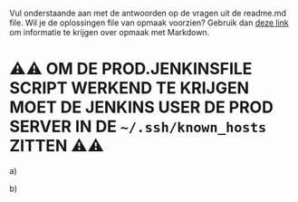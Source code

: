 Vul onderstaande aan met de antwoorden op de vragen uit de readme.md file. Wil je de oplossingen file van opmaak voorzien? Gebruik dan [deze link](https://github.com/adam-p/markdown-here/wiki/Markdown-Cheatsheet) om informatie te krijgen over
opmaak met Markdown.

# :warning::warning: OM DE PROD.JENKINSFILE SCRIPT WERKEND TE KRIJGEN MOET DE JENKINS USER DE PROD SERVER IN DE ```~/.ssh/known_hosts``` ZITTEN :warning::warning:
a)

b)

